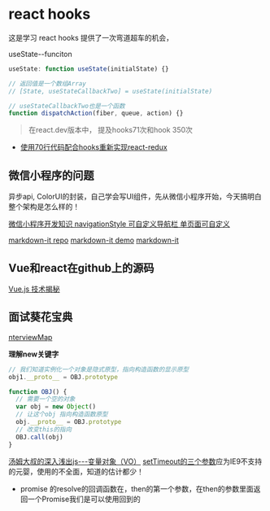 # react hooks

这是学习 react hooks 提供了一次弯道超车的机会，

useState--funciton

```js
useState: function useState(initialState) {}

// 返回值是一个数组Array
// [State, useStateCallbackTwo] = useState(initialState)

// useStateCallbackTwo也是一个函数
function dispatchAction(fiber, queue, action) {}
```

> 在react.dev版本中， 提及hooks71次和hook 350次

- [使用70行代码配合hooks重新实现react-redux](https://blog.csdn.net/sinat_17775997/article/details/83933335)

## 微信小程序的问题

异步api, ColorUI的封装，自己学会写UI组件，先从微信小程序开始，今天搞明白整个架构是怎么样的！

[微信小程序开发知识 navigationStyle 可自定义导航栏 单页面可自定义](https://www.caiyunyi.com/news/blog/25.html)

[markdown-it repo](https://github.com/markdown-it/markdown-it)
[markdown-it demo](https://markdown-it.github.io/)
[markdown-it](https://github.com/jbt/markdown-editor)

## Vue和react在github上的源码

[Vue.js 技术揭秘](https://ustbhuangyi.github.io/vue-analysis/)

## 面试葵花宝典

[nterviewMap](https://yuchengkai.cn/docs/)

**理解new关键字**

```js
// 我们知道实例化一个对象是隐式原型，指向构造函数的显示原型
obj1.__proto__ = OBJ.prototype

function OBJ() {
  // 需要一个空的对象
  var obj = new Object()
  // 让这个obj 指向构造函数原型
  obj.__proto__ = OBJ.prototype
  // 改变this的指向
  OBJ.call(obj)
}
```

[汤姆大叔的深入浅出js---变量对象（VO）](https://blog.csdn.net/yangxiaoyanger/article/details/79808978)
[setTimeout的三个参数](http://www.runoob.com/jsref/met-win-settimeout.html)应为IE9不支持的元婴，使用的不全面，知道的估计都少！

- promise 的resolve的回调函数在，then的第一个参数，在then的参数里面返回一个Promise我们是可以使用回到的
